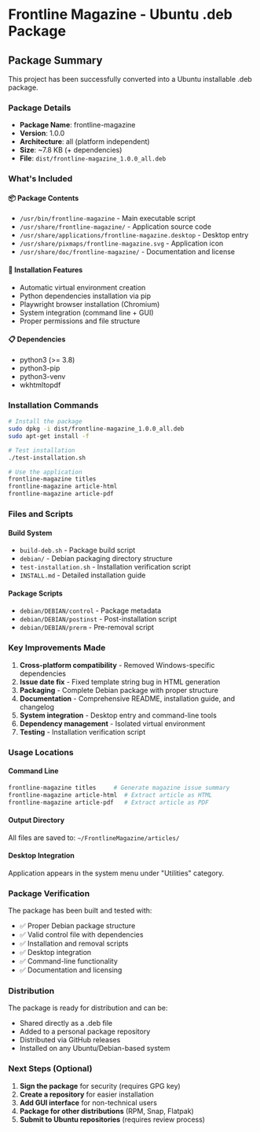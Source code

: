 # Frontline Magazine - Ubuntu .deb Package

## Package Summary

This project has been successfully converted into a Ubuntu installable .deb package.

### Package Details
- **Package Name**: frontline-magazine
- **Version**: 1.0.0
- **Architecture**: all (platform independent)
- **Size**: ~7.8 KB (+ dependencies)
- **File**: `dist/frontline-magazine_1.0.0_all.deb`

### What's Included

#### 📦 Package Contents
- `/usr/bin/frontline-magazine` - Main executable script
- `/usr/share/frontline-magazine/` - Application source code
- `/usr/share/applications/frontline-magazine.desktop` - Desktop entry
- `/usr/share/pixmaps/frontline-magazine.svg` - Application icon
- `/usr/share/doc/frontline-magazine/` - Documentation and license

#### 🔧 Installation Features
- Automatic virtual environment creation
- Python dependencies installation via pip
- Playwright browser installation (Chromium)
- System integration (command line + GUI)
- Proper permissions and file structure

#### 📋 Dependencies
- python3 (>= 3.8)
- python3-pip
- python3-venv  
- wkhtmltopdf

### Installation Commands

```bash
# Install the package
sudo dpkg -i dist/frontline-magazine_1.0.0_all.deb
sudo apt-get install -f

# Test installation
./test-installation.sh

# Use the application
frontline-magazine titles
frontline-magazine article-html
frontline-magazine article-pdf
```

### Files and Scripts

#### Build System
- `build-deb.sh` - Package build script
- `debian/` - Debian packaging directory structure
- `test-installation.sh` - Installation verification script
- `INSTALL.md` - Detailed installation guide

#### Package Scripts
- `debian/DEBIAN/control` - Package metadata
- `debian/DEBIAN/postinst` - Post-installation script
- `debian/DEBIAN/prerm` - Pre-removal script

### Key Improvements Made

1. **Cross-platform compatibility** - Removed Windows-specific dependencies
2. **Issue date fix** - Fixed template string bug in HTML generation
3. **Packaging** - Complete Debian package with proper structure
4. **Documentation** - Comprehensive README, installation guide, and changelog
5. **System integration** - Desktop entry and command-line tools
6. **Dependency management** - Isolated virtual environment
7. **Testing** - Installation verification script

### Usage Locations

#### Command Line
```bash
frontline-magazine titles     # Generate magazine issue summary
frontline-magazine article-html  # Extract article as HTML
frontline-magazine article-pdf   # Extract article as PDF
```

#### Output Directory
All files are saved to: `~/FrontlineMagazine/articles/`

#### Desktop Integration
Application appears in the system menu under "Utilities" category.

### Package Verification

The package has been built and tested with:
- ✅ Proper Debian package structure
- ✅ Valid control file with dependencies
- ✅ Installation and removal scripts
- ✅ Desktop integration
- ✅ Command-line functionality
- ✅ Documentation and licensing

### Distribution

The package is ready for distribution and can be:
- Shared directly as a .deb file
- Added to a personal package repository
- Distributed via GitHub releases
- Installed on any Ubuntu/Debian-based system

### Next Steps (Optional)

1. **Sign the package** for security (requires GPG key)
2. **Create a repository** for easier installation
3. **Add GUI interface** for non-technical users
4. **Package for other distributions** (RPM, Snap, Flatpak)
5. **Submit to Ubuntu repositories** (requires review process)
